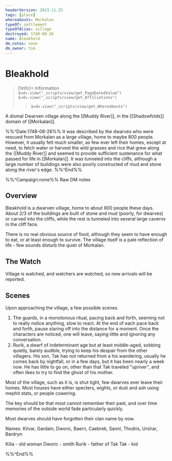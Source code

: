 ```yaml
---
headerVersion: 2023.11.25
tags: [place]
whereabouts: Morkalan
typeOf: settlement
typeOfAlias: village
destroyed: 1748-08-26
name: Bleakhold
dm_notes: none
dm_owner: tim
---
```

# Bleakhold
>[!info]+ Information  
> `$=dv.view("_scripts/view/get_PageDatedValue")`  
> `$=dv.view("_scripts/view/get_Affiliations")`  
>> `$=dv.view("_scripts/view/get_Whereabouts")`

A dismal Dwarven village along the [[Muddy River]], in the [[Shadowfolds]] domain of [[Morkalan]]. 

%%^Date:1748-08-26%%
It was described by the dwarves who were rescued from Morkalan as a large village, home to maybe 800 people. However, it usually felt much smaller, as few ever left their homes, except at need, to fetch water or harvest the wild grasses and rice that grew along the [[Muddy River]] and seemed to provide sufficient sustenance for what passed for life in [[Morkalan]]. It was tunneled into the cliffs, although a large number of buildings were also poorly constructed of mud and stone along the river's edge. 
%%^End%%


%%^Campaign:none%%
Raw DM notes
## Overview

Bleakhold is a dwarven village, home to about 800 people these days. About 2/3 of the buildings are built of stone and mud (poorly, for dwarves) or carved into the cliffs, while the rest is tunneled into several large caverns in the cliff face.

There is no real obvious source of food, although they seem to have enough to eat, or at least enough to survive. The village itself is a pale reflection of life - few sounds disturb the quiet of Morkalan.

## The Watch

Village is watched, and watchers are watched, so new arrivals will be reported.

## Scenes

Upon approaching the village, a few possible scenes.

1. The guards, in a monotonous ritual, pacing back and forth, seeming not to really notice anything, slow to react. At the end of each pace back and forth, pause staring off into the distance for a moment. Once the characters are noticed, one will leave, saying little and ignoring any conversation.
2. Rurik, a dwarf of indeterminant age but at least middle-aged, sobbing quietly, barely audible, trying to keep his despair from the other villagers. His son, Tak has not returned from a his wandering, usually he comes back by nightfall, or in a few days, but it has been nearly a week now. He has little to go on, other than that Tak traveled "upriver", and often likes to try to find the ghost of his mother.

Most of the village, such as it is, is shut tight, few dwarves ever leave their homes. Most houses have either specters, wights, or dust and ash using mephit stats, or people cowering.

The key should be that most cannot remember their past, and over time memories of the outside world fade particularly quickly.

Most dwarves should have forgotten their clan name by now.

Names: Kilvar, Gardain, Dworic, Baern, Caebrek, Sannl, Thodris, Urshar, Bardryn

Kilia - old woman
Dworic - smith
Rurik - father of Tak
Tak - kid

%%^End%%